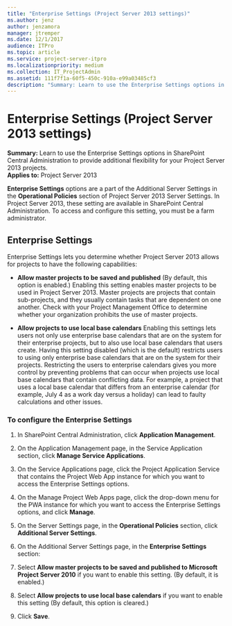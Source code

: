 ```yaml
---
title: "Enterprise Settings (Project Server 2013 settings)"
ms.author: jenz
author: jenzamora
manager: jtremper
ms.date: 12/1/2017
audience: ITPro
ms.topic: article
ms.service: project-server-itpro
ms.localizationpriority: medium
ms.collection: IT_ProjectAdmin
ms.assetid: 111f7f1a-60f5-450c-910a-e99a03485cf3
description: "Summary: Learn to use the Enterprise Settings options in SharePoint Central Administration to provide additional flexibility for your Project Server 2013 projects."
---
```


# Enterprise Settings (Project Server 2013 settings)
 
 **Summary:** Learn to use the Enterprise Settings options in SharePoint Central Administration to provide additional flexibility for your Project Server 2013 projects.<br/>
**Applies to:** Project Server 2013
  
  
 **Enterprise Settings** options are a part of the Additional Server Settings in the **Operational Policies** section of Project Server 2013 Server Settings. In Project Server 2013, these setting are available in SharePoint Central Administration. To access and configure this setting, you must be a farm administrator.
  
## Enterprise Settings

 Enterprise Settings lets you determine whether Project Server 2013 allows for projects to have the following capabilities:
  
- **Allow master projects to be saved and published** (By default, this option is enabled.) Enabling this setting enables master projects to be used in Project Server 2013. Master projects are projects that contain sub-projects, and they usually contain tasks that are dependent on one another. Check with your Project Management Office to determine whether your organization prohibits the use of master projects.
    
- **Allow projects to use local base calendars** Enabling this settings lets users not only use enterprise base calendars that are on the system for their enterprise projects, but to also use local base calendars that users create. Having this setting disabled (which is the default) restricts users to using only enterprise base calendars that are on the system for their projects. Restricting the users to enterprise calendars gives you more control by preventing problems that can occur when projects use local base calendars that contain conflicting data. For example, a project that uses a local base calendar that differs from an enterprise calendar (for example, July 4 as a work day versus a holiday) can lead to faulty calculations and other issues.
    
### To configure the Enterprise Settings

1. In SharePoint Central Administration, click **Application Management**.
    
2. On the Application Management page, in the Service Application section, click **Manage Service Applications**.
    
3. On the Service Applications page, click the Project Application Service that contains the Project Web App instance for which you want to access the Enterprise Settings options.
    
4. On the Manage Project Web Apps page, click the drop-down menu for the PWA instance for which you want to access the Enterprise Settings options, and click **Manage**.
    
5. On the Server Settings page, in the **Operational Policies** section, click **Additional Server Settings**.
    
6. On the Additional Server Settings page, in the **Enterprise Settings** section:
    
1. Select **Allow master projects to be saved and published to Microsoft Project Server 2010** if you want to enable this setting. (By default, it is enabled.)
    
2. Select **Allow projects to use local base calendars** if you want to enable this setting (By default, this option is cleared.)
    
7. Click **Save**.
    


